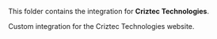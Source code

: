 This folder contains the integration for **Criztec Technologies**.

Custom integration for the Criztec Technologies website.
